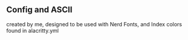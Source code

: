 ## Config and ASCII
created by me, designed to be used with Nerd Fonts, and Index colors found in alacritty.yml
